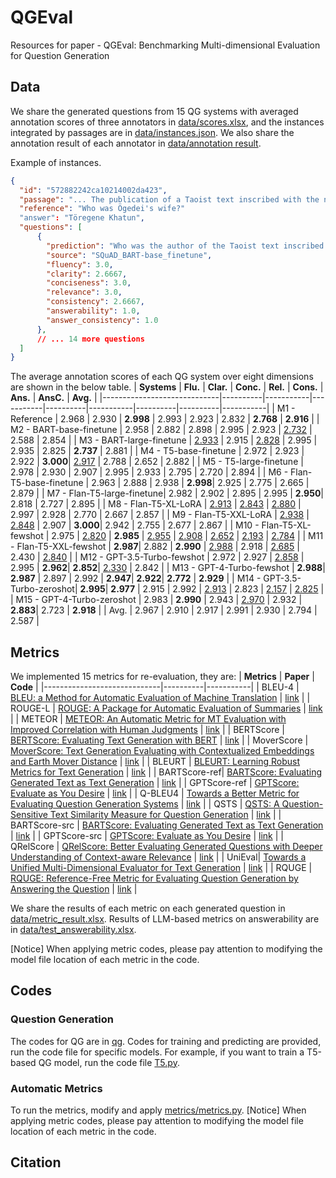 # QGEval
Resources for paper - QGEval: Benchmarking Multi-dimensional Evaluation for Question Generation

## Data
We share the generated questions from 15 QG systems with averaged annotation scores of three annotators in [data/scores.xlsx](./data/scores.xlsx), and the instances integrated by passages are in [data/instances.json](./data/instances.json).
We also share the annotation result of each annotator in [data/annotation result](./data/annotation%20result).

Example of instances.
```json
{
  "id": "572882242ca10214002da423",
  "passage": "... The publication of a Taoist text inscribed with the name of Töregene Khatun, Ögedei's wife, ...",
  "reference": "Who was Ögedei's wife?"
  "answer": "Töregene Khatun",
  "questions": [
      {
        "prediction": "Who was the author of the Taoist text inscribed with the name of?",
        "source": "SQuAD_BART-base_finetune",
        "fluency": 3.0,
        "clarity": 2.6667,
        "conciseness": 3.0,
        "relevance": 3.0,
        "consistency": 2.6667,
        "answerability": 1.0,
        "answer_consistency": 1.0
      },
      // ... 14 more questions
  ]
}
```

The average annotation scores of each QG system over eight dimensions are shown in the below table.
| **Systems**                | **Flu.** | **Clar.** | **Conc.** | **Rel.** | **Cons.** | **Ans.** | **AnsC.** | **Avg.** | 
|-----------------------------|----------|-----------|-----------|----------|-----------|----------|----------|-----------|
| M1 - Reference              | 2.968    | 2.930     | **2.998** | 2.993    | 2.923     | 2.832    | **2.768** | **2.916** |
| M2 - BART-base-finetune     | 2.958    | 2.882     | 2.898     | 2.995    | 2.923     | <u>2.732</u>  | 2.588     | 2.854 |
| M3 - BART-large-finetune    | <u>2.933</u>  | 2.915     | <u>2.828</u>   | 2.995    | 2.935    | 2.825    | **2.737** | 2.881  |
| M4 - T5-base-finetune       | 2.972    | 2.923     | 2.922     | **3.000**| <u>2.917</u>   | 2.788    | 2.652     | 2.882 |
| M5 - T5-large-finetune      | 2.978    | 2.930     | 2.907     | 2.995    | 2.933     | 2.795    |  2.720    | 2.894 |
| M6 - Flan-T5-base-finetune | 2.963    | 2.888     | 2.938     | **2.998**| 2.925     | 2.775    | 2.665     | 2.879 |
| M7 - Flan-T5-large-finetune| 2.982    | 2.902     | 2.895     | 2.995    | **2.950**| 2.818    | 2.727     | 2.895 |
| M8 - Flan-T5-XL-LoRA        | <u>2.913</u>  | <u>2.843</u>   | <u>2.880</u>   | 2.997    | 2.928     | 2.770    | 2.667     | 2.857 |
| M9 - Flan-T5-XXL-LoRA       | <u>2.938</u>  | <u>2.848</u>   | 2.907     | **3.000**| 2.942     | 2.755    | 2.677     | 2.867 |
| M10 - Flan-T5-XL-fewshot    | 2.975    | <u>2.820</u>   | **2.985** | <u>2.955</u>  | <u>2.908</u>   | <u>2.652</u>  | <u>2.193</u>   | <u>2.784</u> |
| M11 - Flan-T5-XXL-fewshot   | **2.987**| 2.882     | **2.990** | <u>2.988</u>  | 2.918     | <u>2.685</u>  |  2.430     | <u>2.840</u> |
| M12 - GPT-3.5-Turbo-fewshot | 2.972    | 2.927     | <u>2.858</u>   | 2.995    | **2.962**| **2.852**|  <u>2.330</u>   | 2.842 |
| M13 - GPT-4-Turbo-fewshot   | **2.988**| **2.987** | 2.897     | 2.992    | **2.947**| **2.922**| **2.772** | **2.929** |
| M14 - GPT-3.5-Turbo-zeroshot| **2.995**| **2.977** | 2.915     | 2.992    | <u>2.913</u>   | 2.823    | <u>2.157</u>   | <u>2.825</u> |
| M15 - GPT-4-Turbo-zeroshot  | 2.983    | **2.990** | 2.943     | <u>2.970</u>  | 2.932     | **2.883**| 2.723     | **2.918** |
| Avg.                  | 2.967    | 2.910     | 2.917     | 2.991    | 2.930     | 2.794   | 2.587 |


## Metrics
We implemented 15 metrics for re-evaluation, they are:
| **Metrics**                | **Paper** | **Code** |
|-----------------------------|----------|-----------|
| BLEU-4            | [BLEU: a Method for Automatic Evaluation of Machine Translation](https://aclanthology.org/P02-1040.pdf)  |  [link](https://www.nltk.org/_modules/nltk/translate/bleu_score.html)   |
| ROUGE-L     | [ROUGE: A Package for Automatic Evaluation of Summaries](https://aclanthology.org/W04-1013.pdf)   | [link](https://github.com/google-research/google-research/tree/master/rouge)   | 
| METEOR    | [METEOR: An Automatic Metric for MT Evaluation with Improved Correlation with Human Judgments](https://aclanthology.org/W05-0909.pdf)  | [link](https://www.nltk.org/api/nltk.translate.meteor_score.html) | 
| BERTScore       | [BERTScore: Evaluating Text Generation with BERT](https://openreview.net/pdf?id=SkeHuCVFDr)   | [link](https://github.com/Tiiiger/bert_score)     | 
| MoverScore      | [MoverScore: Text Generation Evaluating with Contextualized Embeddings and Earth Mover Distance](https://aclanthology.org/D19-1053.pdf)   | [link](https://github.com/AIPHES/emnlp19-moverscore)     | 
| BLEURT | [BLEURT: Learning Robust Metrics for Text Generation](https://aclanthology.org/2020.acl-main.704.pdf)    | [link](https://github.com/google-research/bleurt)     |
| BARTScore-ref| [BARTScore: Evaluating Generated Text as Text Generation](https://arxiv.org/pdf/2106.11520.pdf)    | [link](https://github.com/neulab/BARTScore)     |
| GPTScore-ref        | [GPTScore: Evaluate as You Desire](https://arxiv.org/pdf/2302.04166.pdf)  | [link](https://github.com/jinlanfu/GPTScore)   | 
| Q-BLEU4       | [Towards a Better Metric for Evaluating Question Generation Systems](https://aclanthology.org/D18-1429.pdf)  | [link](https://github.com/PrekshaNema25/Answerability-Metric)   |
| QSTS    | [QSTS: A Question-Sensitive Text Similarity Measure for Question Generation](https://aclanthology.org/2022.coling-1.337.pdf)    | [link](./metrics/QSTS)   | 
| BARTScore-src   | [BARTScore: Evaluating Generated Text as Text Generation](https://arxiv.org/pdf/2106.11520.pdf) | [link](https://github.com/neulab/BARTScore)     | 
| GPTScore-src | [GPTScore: Evaluate as You Desire](https://arxiv.org/pdf/2302.04166.pdf)    | [link](https://github.com/jinlanfu/GPTScore)     |
| QRelScore   | [QRelScore: Better Evaluating Generated Questions with Deeper Understanding of Context-aware Relevance](https://aclanthology.org/2022.emnlp-main.37.pdf) | [link](https://github.com/Robert-xiaoqiang/QRelScore) | 
| UniEval| [Towards a Unified Multi-Dimensional Evaluator for Text Generation](https://aclanthology.org/2022.emnlp-main.131.pdf) | [link](https://github.com/maszhongming/UniEval) | 
| RQUGE  | [RQUGE: Reference-Free Metric for Evaluating Question Generation by Answering the Question](https://aclanthology.org/2023.findings-acl.428.pdf)   | [link](https://github.com/alirezamshi/RQUGE) | 

We share the results of each metric on each generated question in [data/metric_result.xlsx](https://github.com/WeipingFu/QGEval/blob/main/data/metric_result.xlsx).
Results of LLM-based metrics on answerability are in [data/test_answerability.xlsx](./data/test_answerability.xlsx).

[Notice] When applying metric codes, please pay attention to modifying the model file location of each metric in the code.

## Codes
### Question Generation
The codes for QG are in [qg](./qg). Codes for training and predicting are provided, run the code file for specific models. For example, if you want to train a T5-based QG model, run the code file [T5.py](./qg/T5.py).

### Automatic Metrics
To run the metrics, modify and apply [metrics/metrics.py](./metrics/metrics.py).
[Notice] When applying metric codes, please pay attention to modifying the model file location of each metric in the code.

## Citation

